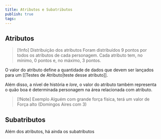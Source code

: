 ```yaml
---
title: Atributos e Subatributos
publish: true
tags:
---
```

## Atributos
>[!Info] Distribuição dos atributos
>Foram distribuídos 9 pontos por todos os atributos de cada personagem.
>Cada atributo tem, no mínimo, 0 pontos e, no máximo, 3 pontos.

O valor do atributo define a quantidade de dados que devem ser lançados para um [[Testes de Atributo|teste desse atributo]].

Além disso, a nível de história e *lore*, o valor do atributo também representa o quão boa é determinada personagem na área relacionada com atributo.
>[!Note] Exemplo
>Alguém com grande força física, terá um valor de Força alto (Domingos Aires com 3)
## Subatributos
Além dos atributos, há ainda os subatributos